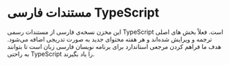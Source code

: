 # مستندات فارسی TypeScript

این مخزن نسخه‌ی فارسی از مستندات رسمی TypeScript است. فعلاً بخش‌ های اصلی ترجمه و ویرایش شده‌اند و هر هفته محتوای جدید به‌ صورت تدریجی اضافه می‌شود. هدف ما فراهم‌ کردن مرجعی استاندارد برای برنامه نویسان فارسی‌ زبان است تا بتوانند به راحتی TypeScript را یاد بگیرند.